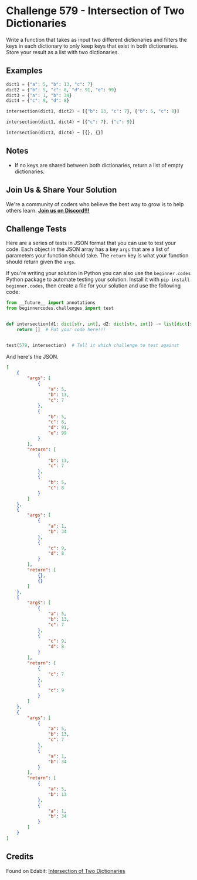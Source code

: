 # Challenge 579 - Intersection of Two Dictionaries

Write a function that takes as input two different dictionaries and filters the keys in each dictionary to only keep keys that exist in both dictionaries. Store your result as a list with two dictionaries.

## Examples
```python
dict1 = {"a": 5, "b": 13, "c": 7}
dict2 = {"b": 5, "c": 8, "d": 91, "e": 99}
dict3 = {"a": 1, "b": 34}
dict4 = {"c": 9, "d": 8}

intersection(dict1, dict2) ➞ [{"b": 13, "c": 7}, {"b": 5, "c": 8}]

intersection(dict1, dict4) ➞ [{"c": 7}, {"c": 9}]

intersection(dict3, dict4) ➞ [{}, {}]
```
## Notes

- If no keys are shared between both dictionaries, return a list of empty dictionaries.

## Join Us & Share Your Solution

We're a community of coders who believe the best way to grow is to help others learn. **[Join us on Discord!!!](https://discord.gg/sfHykntuGy)**

## Challenge Tests

Here are a series of tests in JSON format that you can use to test your code. Each object in the JSON array has a key `args` that are a list of parameters your function should take. The `return` key is what your function should return given the `args`. 

If you're writing your solution in Python you can also use the `beginner.codes` Python package to automate testing your solution. Install it with `pip install beginner.codes`, then create a file for your solution and use the following code:
```python
from __future__ import annotations
from beginnercodes.challenges import test


def intersection(d1: dict[str, int], d2: dict[str, int]) -> list[dict[str, int]]:
    return []  # Put your code here!!!


test(579, intersection)  # Tell it which challenge to test against
```
And here's the JSON.
```json
[
    {
        "args": [
            {
                "a": 5,
                "b": 13,
                "c": 7
            },
            {
                "b": 5,
                "c": 8,
                "d": 91,
                "e": 99
            }
        ],
        "return": [
            {
                "b": 13,
                "c": 7
            },
            {
                "b": 5,
                "c": 8
            }
        ]
    },
    {
        "args": [
            {
                "a": 1,
                "b": 34
            },
            {
                "c": 9,
                "d": 8
            }
        ],
        "return": [
            {},
            {}
        ]
    },
    {
        "args": [
            {
                "a": 5,
                "b": 13,
                "c": 7
            },
            {
                "c": 9,
                "d": 8
            }
        ],
        "return": [
            {
                "c": 7
            },
            {
                "c": 9
            }
        ]
    },
    {
        "args": [
            {
                "a": 5,
                "b": 13,
                "c": 7
            },
            {
                "a": 1,
                "b": 34
            }
        ],
        "return": [
            {
                "a": 5,
                "b": 13
            },
            {
                "a": 1,
                "b": 34
            }
        ]
    }
]
```
## Credits

Found on Edabit: [Intersection of Two Dictionaries](https://edabit.com/challenge/Hg2gFcJDg7Rz5bd5m)
